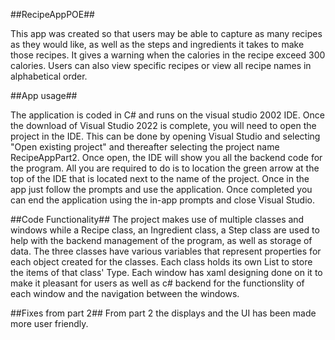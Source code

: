 ##RecipeAppPOE##

This app was created so that users may be able to capture as many recipes as they would like, as well as the steps and ingredients it takes to make those recipes. It gives a warning when the calories in the recipe exceed 300 calories. Users can also view specific recipes or view all recipe names in alphabetical order.

##App usage##

The application is coded in C# and runs on the visual studio 2002 IDE. Once the download of Visual Studio 2022 is complete, you will need to open the project in the IDE. This can be done by opening Visual Studio and selecting "Open existing project" and thereafter selecting the project name RecipeAppPart2. Once open, the IDE will show you all the backend code for the program. All you are required to do is to location the green arrow at the top of the IDE that is located next to the name of the project. Once in the app just follow the prompts and use the application. Once completed you can end the application using the in-app prompts and close Visual Studio.

##Code Functionality## The project makes use of multiple classes and windows while a Recipe class, an Ingredient class, a Step class are used to help with the backend management of the program, as well as storage of data. The three classes have various variables that represent properties for each object created for the classes. Each class holds its own List to store the items of that class' Type.
Each window has xaml designing done on it to make it pleasant for users as well as c# backend for the functionslity of each window and the navigation between the windows.

##Fixes from part 2## From part 2 the displays and the UI has been made more user friendly.
